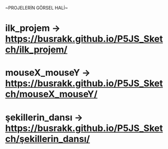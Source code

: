  ~PROJELERİN GÖRSEL HALİ~

# ilk_projem         ->     https://busrakk.github.io/P5JS_Sketch/ilk_projem/       
# mouseX_mouseY      ->     https://busrakk.github.io/P5JS_Sketch/mouseX_mouseY/          
# şekillerin_dansı   ->     https://busrakk.github.io/P5JS_Sketch/şekillerin_dansı/
